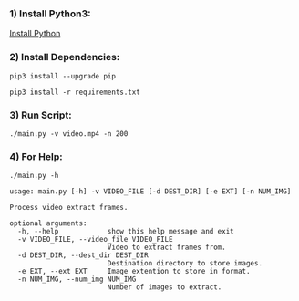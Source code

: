 ### 1) Install Python3:
[Install Python](https://www.python.org/downloads/)
### 2) Install Dependencies:
`pip3 install --upgrade pip`

`pip3 install -r requirements.txt`

### 3) Run Script:

`./main.py -v video.mp4 -n 200`

### 4) For Help:

`./main.py -h`
```
usage: main.py [-h] -v VIDEO_FILE [-d DEST_DIR] [-e EXT] [-n NUM_IMG]

Process video extract frames.

optional arguments:
  -h, --help            show this help message and exit
  -v VIDEO_FILE, --video_file VIDEO_FILE
                        Video to extract frames from.
  -d DEST_DIR, --dest_dir DEST_DIR
                        Destination directory to store images.
  -e EXT, --ext EXT     Image extention to store in format.
  -n NUM_IMG, --num_img NUM_IMG
                        Number of images to extract.
```
